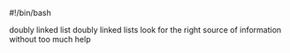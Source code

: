 #!/bin/bash

doubly linked list
doubly linked lists
look for the right source of information without too much help